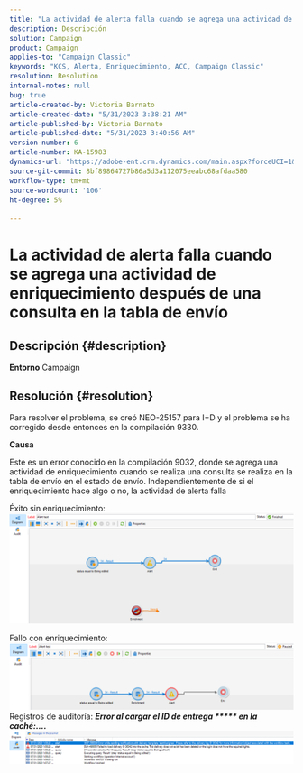 ```yaml
---
title: "La actividad de alerta falla cuando se agrega una actividad de enriquecimiento después de la consulta en la tabla de envío"
description: Descripción
solution: Campaign
product: Campaign
applies-to: "Campaign Classic"
keywords: "KCS, Alerta, Enriquecimiento, ACC, Campaign Classic"
resolution: Resolution
internal-notes: null
bug: true
article-created-by: Victoria Barnato
article-created-date: "5/31/2023 3:38:21 AM"
article-published-by: Victoria Barnato
article-published-date: "5/31/2023 3:40:56 AM"
version-number: 6
article-number: KA-15983
dynamics-url: "https://adobe-ent.crm.dynamics.com/main.aspx?forceUCI=1&pagetype=entityrecord&etn=knowledgearticle&id=409b9291-64ff-ed11-8f6e-6045bd006149"
source-git-commit: 8bf89864727b86a5d3a112075eeabc68afdaa580
workflow-type: tm+mt
source-wordcount: '106'
ht-degree: 5%

---
```


# La actividad de alerta falla cuando se agrega una actividad de enriquecimiento después de una consulta en la tabla de envío

## Descripción {#description}

<b>Entorno</b>
Campaign


## Resolución {#resolution}


Para resolver el problema, se creó NEO-25157 para I+D y el problema se ha corregido desde entonces en la compilación 9330.

<b>Causa</b>


Este es un error conocido en la compilación 9032, donde se agrega una actividad de enriquecimiento cuando se realiza una consulta<b> </b>se realiza en la tabla de envío en el estado de envío. Independientemente de si el enriquecimiento hace algo o no, la actividad de alerta falla

Éxito sin enriquecimiento:
![](assets/ab975c07-d043-ed11-bba2-0022480868ff.png)

Fallo con enriquecimiento:
![](assets/ad975c07-d043-ed11-bba2-0022480868ff.png)
Registros de auditoría: <b>*Error al cargar el ID de entrega \*\*\*\*\* en la caché:....</b>*
![](assets/ac975c07-d043-ed11-bba2-0022480868ff.png)
